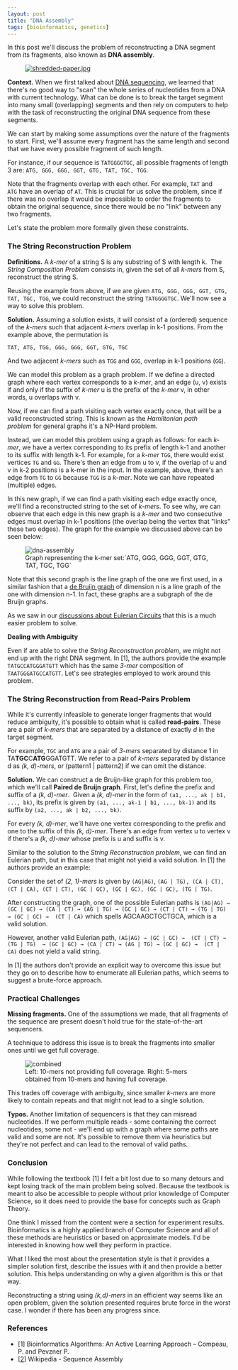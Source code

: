 ```yaml
---
layout: post
title: "DNA Assembly"
tags: [bioinformatics, genetics]
---
```


In this post we'll discuss the problem of reconstructing a DNA segment from its fragments, also known as **DNA assembly**.

<figure class="center_children">
    <a href="https://www.flickr.com/photos/stevendepolo/5232950067"><img src="{{site.url}}/resources/blog/2019-01-22-dna-assembly/2019_01_shredded-paper.jpg" alt="shredded-paper.jpg" />
</a>
</figure>

**Context.** When we first talked about [DNA sequencing]({{site.url}}/blog/2018/09/04/dna-sequencing.html), we learned that there's no good way to "scan" the whole series of nucleotides from a DNA with current technology. What can be done is to break the target segment into many small (overlapping) segments and then rely on computers to help with the task of reconstructing the original DNA sequence from these segments.

We can start by making some assumptions over the nature of the fragments to start. First, we'll assume every fragment has the same length and second that we have every possible fragment of such length.

For instance, if our sequence is `TATGGGGTGC`, all possible fragments of length 3 are: `ATG, GGG, GGG, GGT, GTG, TAT, TGC, TGG`.

Note that the fragments overlap with each other. For example, `TAT` and `ATG` have an overlap of `AT`. This is crucial for us solve the problem, since if there was no overlap it would be impossible to order the fragments to obtain the original sequence, since there would be no "link" between any two fragments.

Let's state the problem more formally given these constraints.

### The String Reconstruction Problem

**Definitions.** A *k-mer* of a string S is any substring of S with length k.  The *String Composition Problem* consists in, given the set of all *k-mers* from S, reconstruct the string S.

Reusing the example from above, if we are given `ATG, GGG, GGG, GGT, GTG, TAT, TGC, TGG`, we could reconstruct the string `TATGGGGTGC`. We'll now see a way to solve this problem.

**Solution.** Assuming a solution exists, it will consist of a (ordered) sequence of the *k-mers* such that adjacent *k-mers* overlap in k-1 positions. From the example above, the permutation is

`TAT, ATG, TGG, GGG, GGG, GGT, GTG, TGC`

And two adjacent *k-mers* such as `TGG` and `GGG`, overlap in k-1 positions (`GG`).

We can model this problem as a graph problem. If we define a directed graph where each vertex corresponds to a *k-mer*, and an edge (u, v) exists if and only if the suffix of *k-mer* u is the prefix of the *k-mer* v, in other words, u overlaps with v.

Now, if we can find a path visiting each vertex exactly once, that will be a valid reconstructed string. This is known as the *Hamiltonian path problem* for general graphs it's a NP-Hard problem.

Instead, we can model this problem using a graph as follows: for each *k-mer*, we have a vertex corresponding to its prefix of length k-1 and another to its suffix with length k-1. For example, for a *k-mer* `TGG`, there would exist vertices `TG` and `GG`. There's then an edge from u to v, if the overlap of u and v in k-2 positions is a k-mer in the input. In the example, above, there's an edge from `TG` to `GG` because `TGG` is a *k-mer*. Note we can have repeated (multiple) edges.

In this new graph, if we can find a path visiting each edge exactly once, we'll find a reconstructed string to the set of *k-mers*. To see why, we can observe that each edge in this new graph is a *k-mer* and two consecutive edges must overlap in k-1 positions (the overlap being the vertex that "links" these two edges). The graph for the example we discussed above can be seen below:

<figure class="center_children">
    <img src="{{site.url}}/resources/blog/2019-01-22-dna-assembly/2019_01_dna-assembly.png" alt="dna-assembly" />
    <figcaption> Graph representing the k-mer set:`ATG, GGG, GGG, GGT, GTG, TAT, TGC, TGG`</figcaption>
</figure>

Note that this second graph is the line graph of the one we first used, in a similar fashion that a [de Bruijn graph]({{site.url}}/blog/2018/12/26/de-bruijn-graphs-and-sequences.html) of dimension n is a line graph of the one with dimension n-1. In fact, these graphs are a subgraph of the de Bruijn graphs.

As we saw in our [discussions about Eulerian Circuits]({{site.url}}/blog/2018/11/26/eulerian-circuits.html) that this is a much easier problem to solve.

**Dealing with Ambiguity**


Even if are able to solve the *String Reconstruction problem*, we might not end up with the right DNA segment. In [1], the authors provide the example `TATGCCATGGGATGTT` which has the same *3-mer* composition of `TAATGGGATGCCATGTT`. Let's see strategies employed to work around this problem.

### The String Reconstruction from Read-Pairs Problem

While it's currently infeasible to generate longer fragments that would reduce ambiguity, it's possible to obtain what is called **read-pairs**. These are a pair of *k-mers* that are separated by a distance of exactly *d* in the target segment.

For example, `TGC` and `ATG` are a pair of *3-mers* separated by distance 1 in TA**TGC**C**ATG**GGATGTT. We refer to a pair of *k-mers* separated by distance d as *(k, d)-mers*, or (pattern1 \| pattern2) if we can omit the distance.

**Solution.** We can construct a de Bruijn-like graph for this problem too, which we'll call **Paired de Bruijn graph**. First, let's define the prefix and suffix of a *(k, d)-mer*.  Given a *(k, d)-mer* in the form of `(a1, ..., ak | b1, ..., bk)`, its prefix is given by `(a1, ..., ak-1 | b1, ..., bk-1)` and its suffix by `(a2, ..., ak | b2, ..., bk)`.

For every *(k, d)-mer*, we'll have one vertex corresponding to the prefix and one to the suffix of this *(k, d)-mer*. There's an edge from vertex u to vertex v if there's a *(k, d)-mer* whose prefix is u and suffix is v.

Similar to the solution to the *String Reconstruction problem*, we can find an Eulerian path, but in this case that might not yield a valid solution. In [1] the authors provide an example:

Consider the set of *(2, 1)-mers* is given by `(AG|AG)`, `(AG | TG), (CA | CT), (CT | CA), (CT | CT), (GC | GC), (GC | GC), (GC | GC), (TG | TG)`.

After constructing the graph, one of the possible Eulerian paths is `(AG|AG) → (GC | GC) → (CA | CT) → (AG | TG) → (GC | GC) → (CT | CT) → (TG | TG) → (GC | GC) →  (CT | CA)` which spells AGCAAGCTGCTGCA, which is a valid solution.

However, another valid Eulerian path, `(AG|AG) → (GC | GC) →  (CT | CT) →  (TG | TG)  → (GC | GC) → (CA | CT) → (AG | TG) → (GC | GC) →  (CT | CA)` does not yield a valid string.

In [1] the authors don't provide an explicit way to overcome this issue but they go on to describe how to enumerate all Eulerian paths, which seems to suggest a brute-force approach.

### Practical Challenges

**Missing fragments.** One of the assumptions we made, that all fragments of the sequence are present doesn't hold true for the state-of-the-art sequencers.

A technique to address this issue is to break the fragments into smaller ones until we get full coverage.

<figure class="center_children">
    <img src="{{site.url}}/resources/blog/2019-01-22-dna-assembly/2019_01_combined-1.png" alt="combined" />
    <figcaption> Left: 10-mers not providing full coverage. Right: 5-mers obtained from 10-mers and having full coverage.</figcaption>
</figure>

This trades off coverage with ambiguity, since smaller *k-mers* are more likely to contain repeats and that might not lead to a single solution.

**Typos.** Another limitation of sequencers is that they can misread nucleotides. If we perform multiple reads - some containing the correct nucleotides, some not - we'll end up with a graph where some paths are valid and some are not. It's possible to remove them via heuristics but they're not perfect and can lead to the removal of valid paths.

### Conclusion

While following the textbook [1] I felt a bit lost due to so many detours and kept losing track of the main problem being solved. Because the textbook is meant to also be accessible to people without prior knowledge of Computer Science, so it does need to provide the base for concepts such as Graph Theory.

One think I missed from the content were a section for experiment results. Bioinformatics is a highly applied branch of Computer Science and all of these methods are heuristics or based on approximate models. I'd be interested in knowing how well they perform in practice.

What I liked the most about the presentation style is that it provides a simpler solution first, describe the issues with it and then provide a better solution. This helps understanding on why a given algorithm is this or that way.

Reconstructing a string using *(k,d)-mers* in an efficient way seems like an open problem, given the solution presented requires brute force in the worst case. I wonder if there has been any progress since.

### References

* [1] Bioinformatics Algorithms: An Active Learning Approach – Compeau, P. and Pevzner P.
* [[2](https://en.wikipedia.org/wiki/Sequence_assembly)] Wikipedia - Sequence Assembly
